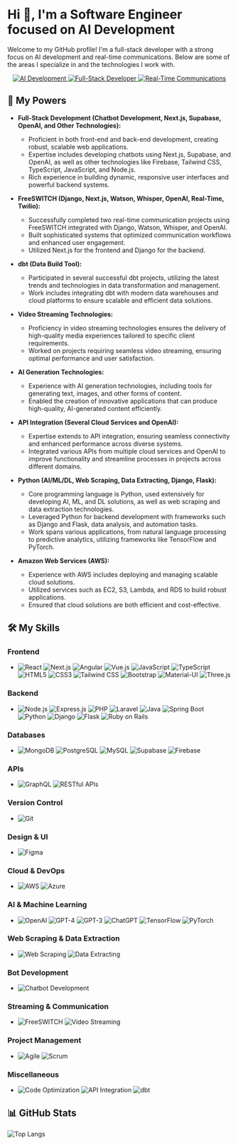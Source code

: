 # Hi 👋, I'm a Software Engineer focused on AI Development

Welcome to my GitHub profile! I'm a full-stack developer with a strong focus on AI development and real-time communications. Below are some of the areas I specialize in and the technologies I work with.

<p align="center">
  <a target="_blank" rel="noopener noreferrer nofollow" href="https://camo.githubusercontent.com/8bf100e68c061350ed91caa7e3988f9ef0c3580ba158e093e3c6f134814069c7/68747470733a2f2f696d672e736869656c64732e696f2f62616467652f41492d446576656c6f706d656e742d626c7565">
    <img src="https://camo.githubusercontent.com/8bf100e68c061350ed91caa7e3988f9ef0c3580ba158e093e3c6f134814069c7/68747470733a2f2f696d672e736869656c64732e696f2f62616467652f41492d446576656c6f706d656e742d626c7565" alt="AI Development" data-canonical-src="https://img.shields.io/badge/AI-Development-blue" style="max-width: 100%;">
  </a>
  <a target="_blank" rel="noopener noreferrer nofollow" href="https://camo.githubusercontent.com/6d8ee974363fea5fc3903545d7469fcfa874fb7ed3745764270764debe4d39ea/68747470733a2f2f696d672e736869656c64732e696f2f62616467652f46756c6c2d2d537461636b2d446576656c6f7065722d677265656e">
    <img src="https://camo.githubusercontent.com/6d8ee974363fea5fc3903545d7469fcfa874fb7ed3745764270764debe4d39ea/68747470733a2f2f696d672e736869656c64732e696f2f62616467652f46756c6c2d2d537461636b2d446576656c6f7065722d677265656e" alt="Full-Stack Developer" data-canonical-src="https://img.shields.io/badge/Full--Stack-Developer-green" style="max-width: 100%;">
  </a>
  <a target="_blank" rel="noopener noreferrer nofollow" href="https://camo.githubusercontent.com/cf5ca9f591b8f8d3773ce62cffb5c14a3eb60677f1417f77b9e0de1068056a4f/68747470733a2f2f696d672e736869656c64732e696f2f62616467652f5265616c2d2d54696d652d436f6d6d756e69636174696f6e732d79656c6c6f77">
    <img src="https://camo.githubusercontent.com/cf5ca9f591b8f8d3773ce62cffb5c14a3eb60677f1417f77b9e0de1068056a4f/68747470733a2f2f696d672e736869656c64732e696f2f62616467652f5265616c2d2d54696d652d436f6d6d756e69636174696f6e732d79656c6c6f77" alt="Real-Time Communications" data-canonical-src="https://img.shields.io/badge/Real--Time-Communications-yellow" style="max-width: 100%;">
  </a>
</p>

## 🚀 My Powers

<ul dir="auto">
<li>
<p dir="auto"><strong>Full-Stack Development (Chatbot Development, Next.js, Supabase, OpenAI, and Other Technologies):</strong></p>
<ul dir="auto">
<li>Proficient in both front-end and back-end development, creating robust, scalable web applications.</li>
<li>Expertise includes developing chatbots using Next.js, Supabase, and OpenAI, as well as other technologies like Firebase, Tailwind CSS, TypeScript, JavaScript, and Node.js.</li>
<li>Rich experience in building dynamic, responsive user interfaces and powerful backend systems.</li>
</ul>
</li>
<li>
<p dir="auto"><strong>FreeSWITCH (Django, Next.js, Watson, Whisper, OpenAI, Real-Time, Twilio):</strong></p>
<ul dir="auto">
<li>Successfully completed two real-time communication projects using FreeSWITCH integrated with Django, Watson, Whisper, and OpenAI.</li>
<li>Built sophisticated systems that optimized communication workflows and enhanced user engagement.</li>
<li>Utilized Next.js for the frontend and Django for the backend.</li>
</ul>
</li>
<li>
<p dir="auto"><strong>dbt (Data Build Tool):</strong></p>
<ul dir="auto">
<li>Participated in several successful dbt projects, utilizing the latest trends and technologies in data transformation and management.</li>
<li>Work includes integrating dbt with modern data warehouses and cloud platforms to ensure scalable and efficient data solutions.</li>
</ul>
</li>
<li>
<p dir="auto"><strong>Video Streaming Technologies:</strong></p>
<ul dir="auto">
<li>Proficiency in video streaming technologies ensures the delivery of high-quality media experiences tailored to specific client requirements.</li>
<li>Worked on projects requiring seamless video streaming, ensuring optimal performance and user satisfaction.</li>
</ul>
</li>
<li>
<p dir="auto"><strong>AI Generation Technologies:</strong></p>
<ul dir="auto">
<li>Experience with AI generation technologies, including tools for generating text, images, and other forms of content.</li>
<li>Enabled the creation of innovative applications that can produce high-quality, AI-generated content efficiently.</li>
</ul>
</li>
<li>
<p dir="auto"><strong>API Integration (Several Cloud Services and OpenAI):</strong></p>
<ul dir="auto">
<li>Expertise extends to API integration, ensuring seamless connectivity and enhanced performance across diverse systems.</li>
<li>Integrated various APIs from multiple cloud services and OpenAI to improve functionality and streamline processes in projects across different domains.</li>
</ul>
</li>
<li>
<p dir="auto"><strong>Python (AI/ML/DL, Web Scraping, Data Extracting, Django, Flask):</strong></p>
<ul dir="auto">
<li>Core programming language is Python, used extensively for developing AI, ML, and DL solutions, as well as web scraping and data extraction technologies.</li>
<li>Leveraged Python for backend development with frameworks such as Django and Flask, data analysis, and automation tasks.</li>
<li>Work spans various applications, from natural language processing to predictive analytics, utilizing frameworks like TensorFlow and PyTorch.</li>
</ul>
</li>
<li>
<p dir="auto"><strong>Amazon Web Services (AWS):</strong></p>
<ul dir="auto">
<li>Experience with AWS includes deploying and managing scalable cloud solutions.</li>
<li>Utilized services such as EC2, S3, Lambda, and RDS to build robust applications.</li>
<li>Ensured that cloud solutions are both efficient and cost-effective.</li>
</ul>
</li>
</ul>


## 🛠️ My Skills

### Frontend

- ![React](https://img.shields.io/badge/React-61DAFB?style=flat&logo=react&logoColor=black)
  ![Next.js](https://img.shields.io/badge/Next.js-000000?style=flat&logo=nextdotjs&logoColor=white)
  ![Angular](https://img.shields.io/badge/Angular-DD0031?style=flat&logo=angular&logoColor=white)
  ![Vue.js](https://img.shields.io/badge/Vue.js-4FC08D?style=flat&logo=vuedotjs&logoColor=white)
  ![JavaScript](https://img.shields.io/badge/JavaScript-F7DF1E?style=flat&logo=javascript&logoColor=black)
  ![TypeScript](https://img.shields.io/badge/TypeScript-007ACC?style=flat&logo=typescript&logoColor=white)
  ![HTML5](https://img.shields.io/badge/HTML5-E34F26?style=flat&logo=html5&logoColor=white)
  ![CSS3](https://img.shields.io/badge/CSS3-1572B6?style=flat&logo=css3&logoColor=white)
  ![Tailwind CSS](https://img.shields.io/badge/Tailwind_CSS-38B2AC?style=flat&logo=tailwind-css&logoColor=white)
  ![Bootstrap](https://img.shields.io/badge/Bootstrap-563D7C?style=flat&logo=bootstrap&logoColor=white)
  ![Material-UI](https://img.shields.io/badge/Material--UI-0081CB?style=flat&logo=material-ui&logoColor=white)
  ![Three.js](https://img.shields.io/badge/Three.js-000000?style=flat&logo=three.js&logoColor=white)

### Backend

- ![Node.js](https://img.shields.io/badge/Node.js-339933?style=flat&logo=nodedotjs&logoColor=white)
  ![Express.js](https://img.shields.io/badge/Express.js-000000?style=flat&logo=express&logoColor=white)
  ![PHP](https://img.shields.io/badge/PHP-777BB4?style=flat&logo=php&logoColor=white)
  ![Laravel](https://img.shields.io/badge/Laravel-FF2D20?style=flat&logo=laravel&logoColor=white)
  ![Java](https://img.shields.io/badge/Java-007396?style=flat&logo=java&logoColor=white)
  ![Spring Boot](https://img.shields.io/badge/Spring_Boot-6DB33F?style=flat&logo=spring-boot&logoColor=white)
  ![Python](https://img.shields.io/badge/Python-3776AB?style=flat&logo=python&logoColor=white)
  ![Django](https://img.shields.io/badge/Django-092E20?style=flat&logo=django&logoColor=white)
  ![Flask](https://img.shields.io/badge/Flask-000000?style=flat&logo=flask&logoColor=white)
  ![Ruby on Rails](https://img.shields.io/badge/Ruby_on_Rails-CC0000?style=flat&logo=rubyonrails&logoColor=white)

### Databases

- ![MongoDB](https://img.shields.io/badge/MongoDB-47A248?style=flat&logo=mongodb&logoColor=white)
  ![PostgreSQL](https://img.shields.io/badge/PostgreSQL-336791?style=flat&logo=postgresql&logoColor=white)
  ![MySQL](https://img.shields.io/badge/MySQL-4479A1?style=flat&logo=mysql&logoColor=white)
  ![Supabase](https://img.shields.io/badge/Supabase-3FCF8E?style=flat&logo=supabase&logoColor=white)
  ![Firebase](https://img.shields.io/badge/Firebase-FFCA28?style=flat&logo=firebase&logoColor=white)

### APIs

- ![GraphQL](https://img.shields.io/badge/GraphQL-E10098?style=flat&logo=graphql&logoColor=white)
  ![RESTful APIs](https://img.shields.io/badge/REST-02569B?style=flat&logo=rest&logoColor=white)

### Version Control

- ![Git](https://img.shields.io/badge/Git-F05032?style=flat&logo=git&logoColor=white)

### Design & UI

- ![Figma](https://img.shields.io/badge/Figma-F24E1E?style=flat&logo=figma&logoColor=white)

### Cloud & DevOps

- ![AWS](https://img.shields.io/badge/AWS-232F3E?style=flat&logo=amazon-aws&logoColor=white)
  ![Azure](https://img.shields.io/badge/Azure-0078D4?style=flat&logo=microsoft-azure&logoColor=white)

### AI & Machine Learning

- ![OpenAI](https://img.shields.io/badge/OpenAI-412991?style=flat&logo=openai&logoColor=white)
  ![GPT-4](https://img.shields.io/badge/GPT--4-412991?style=flat&logo=openai&logoColor=white)
  ![GPT-3](https://img.shields.io/badge/GPT--3-412991?style=flat&logo=openai&logoColor=white)
  ![ChatGPT](https://img.shields.io/badge/ChatGPT-412991?style=flat&logo=openai&logoColor=white)
  ![TensorFlow](https://img.shields.io/badge/TensorFlow-FF6F00?style=flat&logo=tensorflow&logoColor=white)
  ![PyTorch](https://img.shields.io/badge/PyTorch-EE4C2C?style=flat&logo=pytorch&logoColor=white)

### Web Scraping & Data Extraction

- ![Web Scraping](https://img.shields.io/badge/Web_Scraping-3776AB?style=flat&logo=python&logoColor=white)
  ![Data Extracting](https://img.shields.io/badge/Data_Extracting-3776AB?style=flat&logo=python&logoColor=white)

### Bot Development

- ![Chatbot Development](https://img.shields.io/badge/Chatbot_Development-FF6F00?style=flat&logo=openai&logoColor=white)

### Streaming & Communication

- ![FreeSWITCH](https://img.shields.io/badge/FreeSWITCH-000000?style=flat)
  ![Video Streaming](https://img.shields.io/badge/Video_Streaming-FF6F00?style=flat&logo=youtube&logoColor=white)

### Project Management

- ![Agile](https://img.shields.io/badge/Agile-61DAFB?style=flat&logo=agile&logoColor=black)
  ![Scrum](https://img.shields.io/badge/Scrum-FF6F00?style=flat&logo=scrum&logoColor=white)

### Miscellaneous

- ![Code Optimization](https://img.shields.io/badge/Code_Optimization-61DAFB?style=flat)
  ![API Integration](https://img.shields.io/badge/API_Integration-FF6F00?style=flat)
  ![dbt](https://img.shields.io/badge/dbt-FF694B?style=flat&logo=dbt&logoColor=white)


## 📊 GitHub Stats

<!-- ![GitHub Stats](https://github-readme-stats.vercel.app/api?username=redtomato0129&show_icons=true) -->

![Top Langs](https://github-readme-stats.vercel.app/api/top-langs/?username=redtomato0129&layout=compact)
